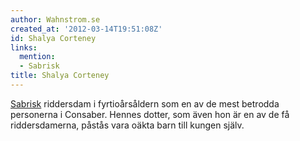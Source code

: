 ```yaml
---
author: Wahnstrom.se
created_at: '2012-03-14T19:51:08Z'
id: Shalya Corteney
links:
  mention:
  - Sabrisk
title: Shalya Corteney
---
```


[Sabrisk] riddersdam i fyrtioårsåldern som en av de mest betrodda personerna i Consaber. Hennes
dotter, som även hon är en av de få riddersdamerna, påstås vara oäkta barn till kungen själv.

  [Sabrisk]: Sabrisk